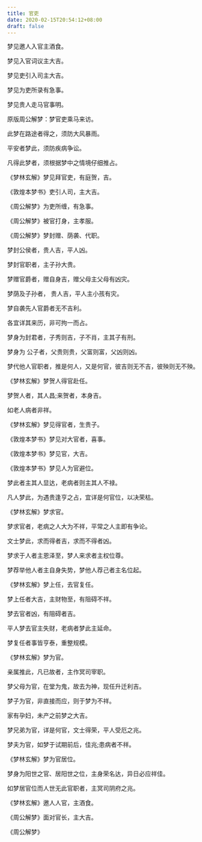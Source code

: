 ```yaml
---
title: 官吏
date: 2020-02-15T20:54:12+08:00
draft: false
---
```


梦见邀人入官主酒食。

梦见入官词议主大吉。

梦见吏引入司主大吉。

梦见为吏所录有急事。

梦见贵人走马官事明。

原版周公解梦：梦官吏乘马来访。

此梦在路途者得之，须防大风暴雨。

平安者梦此，须防疾病争讼。

凡得此梦者，须根据梦中之情境仔细推占。

《梦林玄解》梦见拜官吏，有庭贺，吉。

《敦煌本梦书》吏引人司，主大吉。

《周公解梦》为吏所缠，有急事。

《周公解梦》被官打身，主孝服。

《周公解梦》梦封赠、荫袭、代职。

梦封公侯者，贵人吉，平人凶。

梦封官职者，主子孙大贵。

梦赠官爵者，赠自身吉，赠父母主父母有凶灾。

梦荫及子孙者， 贵人吉，平人主小孩有灾。

梦自袭先人官爵者无不吉利。

各宜详其来历，非可拘一而占。

梦身为封君者，子秀则吉，子不肖，主其子有刑。

梦身为 公子者，父贵则贵，父富则富，父凶则凶。

梦代他人官职者，推是何人，又是何官，彼吉则无不吉，彼殃则无不殃。

《梦林玄解》梦贺人得官赴任。

梦贺人者，其人昌;来贺者，本身吉。

如老人病者非祥。

《梦林玄解》梦见得官者，生贵子。

《敦煌本梦书》梦见对大官者，喜事。

《敦煌本梦书》梦见官，大吉。

《敦煌本梦书》梦见人为官避位。

梦此者主其人显达，老病者则主其人不禄。

凡人梦此，为遇贵逢亨之占，宜详是何官位，以决荣枯。

《梦林玄解》梦求官。

梦求官者，老病之人大为不祥，平常之人主即有争论。

文士梦此，求而得者吉，求而不得者凶。

梦求于人者主恩泽至，梦人来求者主权位尊。

梦荐举他人者主自身失势，梦他人荐己者主名位起。

《梦林玄解》梦上任，去官复任。

梦上任者大吉，主财物至，有阻碍不祥。

梦去官者凶，有阻碍者吉。

平人梦去官主失财，老病者梦此主延命。

梦复任者事皆亨泰，重整规模。

《梦林玄解》梦为官。

亲属推此，凡已故者，主作冥司宰职。

梦父母为官，在堂为鬼，故去为神，现任升迁利吉。

梦子为官，非直接而应，则于梦为不祥。

家有孕妇，未产之前梦之大吉。

梦兄弟为官，详是何官，文士得荣，平人受厄之兆。

梦夫为官，如梦于试期前后，佳兆;患病者不祥。

《梦林玄解》梦为官居位。

梦身为阳世之官、居阳世之位，主身荣名达，异日必应祥佳。

如梦居官位而人世无此官职者，主冥司阴府之兆。

《梦林玄解》邀人人官，主酒食。

《周公解梦》面对官长，主大吉。

《周公解梦》